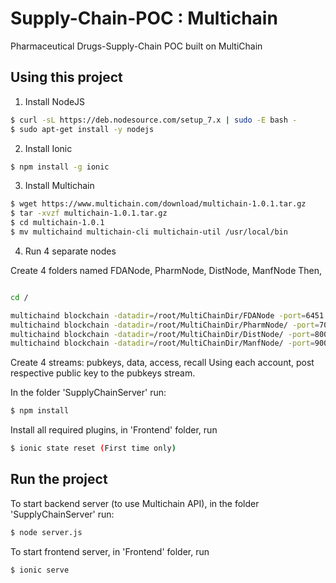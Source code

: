 # Supply-Chain-POC : Multichain

Pharmaceutical Drugs-Supply-Chain POC built on MultiChain

## Using this project

1. Install NodeJS 

```bash
$ curl -sL https://deb.nodesource.com/setup_7.x | sudo -E bash -
$ sudo apt-get install -y nodejs
```

2. Install Ionic

```bash
$ npm install -g ionic
```

3. Install Multichain
```bash
$ wget https://www.multichain.com/download/multichain-1.0.1.tar.gz
$ tar -xvzf multichain-1.0.1.tar.gz
$ cd multichain-1.0.1
$ mv multichaind multichain-cli multichain-util /usr/local/bin
```

4. Run 4 separate nodes

Create 4 folders named FDANode, PharmNode, DistNode, ManfNode
Then, 
```bash

cd /

multichaind blockchain -datadir=/root/MultiChainDir/FDANode -port=6451 -rpcport=6450 -daemon
multichaind blockchain -datadir=/root/MultiChainDir/PharmNode/ -port=7000 -rpcport=6999 -daemon
multichaind blockchain -datadir=/root/MultiChainDir/DistNode/ -port=8000 -rpcport=7999 -daemon
multichaind blockchain -datadir=/root/MultiChainDir/ManfNode/ -port=9000 -rpcport=8999 -daemon

```


Create 4 streams: pubkeys, data, access, recall
Using each account, post respective public key to the pubkeys stream.


In the folder 'SupplyChainServer' run: 

```bash
$ npm install
```

Install all required plugins, in 'Frontend' folder, run

```bash
$ ionic state reset (First time only)
```

## Run the project

To start backend server (to use Multichain API), in the folder 'SupplyChainServer' run: 

```bash
$ node server.js 
```

To start frontend server, in 'Frontend' folder, run

```bash
$ ionic serve
```

